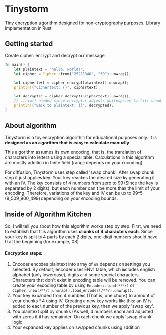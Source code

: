 # Tinystorm
Tiny encryption algorithm designed for non-cryptography purposes.
Library implementation in Rust

## Getting started
Create cipher: encrypt and decrypt our message
```rust
fn main() {
    let plaintext = "hello, world!";
    let cipher = Cipher::from("25210840", "39").unwrap();

    let ciphertext = cipher.encrypt(plaintext).unwrap();
    println!("Ciphertext: {}", ciphertext);

    let decrypted = cipher.decrypt(&ciphertext).unwrap();
    // .trim() needed since encryptor adjusts whitespaces to fill chunks
    println!("Back to plaintext: {}", decrypted);
}
```
## About algorithm
Tinystorm is a toy encryption algorithm for educational purposes only. It is **designed as an algorithm that is easy to calculate manually.**

This algorithm assumes its own encoding, that is, the translation of characters into letters using a special table.
Calculations in this algorithm are mostly addition in finite field (range depends on your encoding)

For diffusion, Tinystorm uses step called 'swap chunk'. After swap chunk step it just applies key.
Your key reaches the desired size by generating it with an IV. The key consists of 4 numbers from zero to 99 (Since the key is separated by 2 digits), but each number can't be more than the limit of your encoding.
Therefore, variations of the key and IV can be up to 99^5 (9_509_900_499) depending on your encoding bounds.

## Inside of Algorithm Kitchen
So, I will tell you about how this algorithm works step by step.
First, we need to establish that this algorithm uses **chunks of 4 characters each**.
Since your key is split to 4 parts by each 2 digits, one-digit numbers should have 0 at the beginning (for example, 08)
#### Encryption steps:
1. Encoder encodes plaintext into array of `u8` depends on settings you selected. By default, encoder uses ENv1 table, which includes english alphabet (only lowercase), digits and some special characters. Characters that don't exist in encoding table will be removed. You can create your encoding table by using `Encoder::load(/**/)` or `Cipher::new(/**/).unwrap().load_encoder(/**/).unwrap()`.
2. Your key expanded from 4 numbers (That is, one chunk) to amount of your chunks * 4 using IV. Creating a new key works like this: an IV is added to each number of the previous key, then we apply 'swap key'.
3. You plaintext split by chunks (As well, 4 numbers each) and adjusted with zeros if it has remainder. On each chunk we apply 'swap chunk' logic
4. Your expanded key applies on swapped chunks using addition